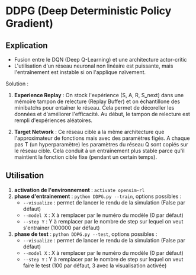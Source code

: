 # DDPG (Deep Deterministic Policy Gradient)

## Explication

* Fusion entre le DQN (Deep Q-Learning) et une architecture actor-critic
* L'utilisation d'un réseau neuronal non linéaire est puissante, mais l'entraînement est instable si on l'applique naïvement.

Solution :

1. **Experience Replay** : On stock l'expérience (S, A, R, S_next) dans une mémoire tampon de relecture (Replay Buffer) et on échantillone des minibatchs pour entaîner le réseau. Cela permet de décoreller les données et d'améliorer l'efficacité. Au début, le tampon de relecture est rempli d'expériences aléatoires.

2. **Target Network** : Ce réseau cible a la même architecture que l'approximateur de fonctions mais avec des paramètres figés. A chaque pas T (un hyperparamètre) les paramètres du réseau Q sont copiés sur le réseau cible. Cela conduit à un entraînement plus stable parce qu'il maintient la fonction cible fixe (pendant un certain temps).

## Utilisation

1. **activation de l'environnement** : `activate opensim-rl`
2. **phase d'entrainement** : `python DDPG.py --train`, options possibles : 
    - `--visualize` : permet de lancer le rendu de la simulation (False par défaut)
    - `--model X` : X à remplacer par le numéro du modèle (0 par défaut)
    - `--step Y` : Y à remplacer par le nombre de step sur lequel on veut s'entrainer (100000 par défaut)
3. **phase de test** : `python DDPG.py --test`, options possibles : 
    - `--visualize` : permet de lancer le rendu de la simulation (False par défaut)
    - `--model X` : X à remplacer par le numéro du modèle (0 par défaut)
    - `--step Y` : Y à remplacer par le nombre de step sur lequel on veut faire le test (100 par défaut, 3 avec la visualisation activée)